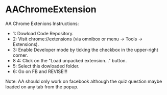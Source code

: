 # AAChromeExtension

AA Chrome Extenions Instructions:

* 1: Dowload Code Repository.
* 2: Visit chrome://extensions (via omnibox or menu -> Tools -> Extensions).
* 3: Enable Developer mode by ticking the checkbox in the upper-right corner.
* 8 4: Click on the "Load unpacked extension..." button.
* 5: Select this dowloaded folder.
* 6: Go on FB and REVISE!!!

Note: AA should only work on facebook although the quiz question maybe loaded on any tab from the popup.
